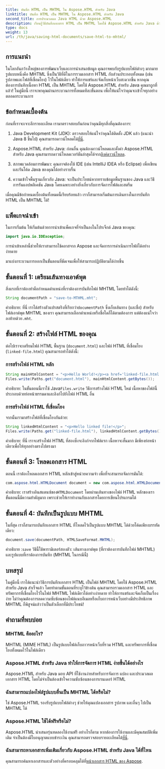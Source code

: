 ```yaml
---
title: บันทึก HTML เป็น MHTML ใน Aspose.HTML สำหรับ Java
linktitle: บันทึก HTML เป็น MHTML ใน Aspose.HTML สำหรับ Java
second_title: การประมวลผล Java HTML ด้วย Aspose.HTML
description: เรียนรู้วิธีบันทึกเอกสาร HTML เป็น MHTML โดยใช้ Aspose.HTML สำหรับ Java ด้วยคู่มือทีละขั้นตอนนี้ พร้อมด้วยตัวอย่างโค้ดและเคล็ดลับที่เป็นประโยชน์
type: docs
weight: 13
url: /th/java/saving-html-documents/save-html-to-mhtml/
---
```

## การแนะนำ
ในโลกอันกว้างใหญ่ของการพัฒนาเว็บและการนำเสนอข้อมูล คุณอาจพบกับรูปแบบไฟล์ต่างๆ มากมาย รูปแบบหนึ่งคือ MHTML ซึ่งเป็นวิธีที่ดีในการรวมเอกสาร HTML กับส่วนประกอบทั้งหมด (เช่น รูปภาพและไฟล์ที่เชื่อมโยง) ไว้ในไฟล์เดียว ทำให้การแชร์และจัดเก็บหน้าเว็บสะดวกขึ้น หากคุณต้องการบันทึกเนื้อหา HTML เป็น MHTML โดยใช้ Aspose.HTML สำหรับ Java คุณมาถูกที่แล้ว! ในคู่มือนี้ เราจะพาคุณผ่านกระบวนการทั้งหมดทีละขั้นตอน เพื่อให้แน่ใจว่าคุณจะเข้าใจทุกอย่างตลอดกระบวนการ

## ข้อกำหนดเบื้องต้น

ก่อนที่เราจะเจาะลึกรายละเอียด เรามาตรวจสอบกันก่อนว่าคุณมีทุกสิ่งที่คุณต้องการ:

1. Java Development Kit (JDK): ตรวจสอบให้แน่ใจว่าคุณได้ติดตั้ง JDK แล้ว (แนะนำ Java 8 ขึ้นไป) คุณสามารถดาวน์โหลดได้[ที่นี่](https://www.oracle.com/java/technologies/javase/javase-jdk8-downloads.html).
  
2.  Aspose.HTML สำหรับ Java: ก่อนอื่น คุณต้องดาวน์โหลดและตั้งค่า Aspose.HTML สำหรับ Java คุณสามารถดาวน์โหลดเวอร์ชันล่าสุดได้จาก[ลิงค์ดาวน์โหลด](https://releases.aspose.com/html/java/).

3. สภาพแวดล้อมการพัฒนา: คุณอาจต้องใช้ IDE (เช่น IntelliJ IDEA หรือ Eclipse) เพื่อเขียนและรันโค้ด Java ของคุณได้อย่างราบรื่น

4. ความเข้าใจพื้นฐานเกี่ยวกับ Java: จะเป็นประโยชน์หากทราบข้อมูลพื้นฐานของ Java และวิธีการรันแอปพลิเคชัน Java โดยเฉพาะอย่างยิ่งเกี่ยวกับการจัดการไฟล์และสตรีม

เมื่อคุณมีข้อกำหนดเบื้องต้นทั้งหมดนี้เรียบร้อยแล้ว เราก็สามารถเริ่มต้นการเดินทางในการบันทึก HTML เป็น MHTML ได้!

## แพ็คเกจนำเข้า

ในการเริ่มต้น ให้เริ่มต้นด้วยการนำเข้าแพ็คเกจที่จำเป็นลงในโปรเจ็กต์ Java ของคุณ:

```java
import java.io.IOException;
```

การนำเข้าเหล่านี้ช่วยให้เราสามารถใช้คลาสจาก Aspose และจัดการการดำเนินการไฟล์ได้อย่างง่ายดาย 

มาแบ่งกระบวนการออกเป็นขั้นตอนที่ชัดเจนเพื่อให้สามารถปฏิบัติตามได้ง่ายขึ้น

## ขั้นตอนที่ 1: เตรียมเส้นทางเอาต์พุต

สิ่งแรกที่เราต้องทำคือกำหนดตำแหน่งที่เราต้องการบันทึกไฟล์ MHTML โดยทำได้ดังนี้:

```java
String documentPath = "save-to-MTHML.mht";
```

 คำอธิบาย: ที่นี่ เราได้สร้างตัวแปรสตริงที่เรียกว่า`documentPath` ซึ่งเก็บเส้นทาง (และชื่อ) สำหรับไฟล์เอาต์พุต MHTML ของเรา คุณสามารถเลือกตำแหน่งหรือชื่อใดก็ได้ตามต้องการ แต่ต้องแน่ใจว่าลงท้ายด้วย`.mht`.

## ขั้นตอนที่ 2: สร้างไฟล์ HTML ของคุณ

ต่อไปเราจะเตรียมไฟล์ HTML พื้นฐาน (`document.html`) และไฟล์ HTML ที่เชื่อมโยง (`linked-file.html`) คุณสามารถทำได้ดังนี้:

### การสร้างไฟล์ HTML หลัก

```java
String mainHtmlContent = "<p>Hello World!</p><a href='linked-file.html'>linked file</a>";
Files.write(Paths.get("document.html"), mainHtmlContent.getBytes());
```

 คำอธิบาย: ในขั้นตอนนี้เราใช้ Java`Files.write` วิธีการสร้างไฟล์ HTML ใหม่ เนื้อหาของไฟล์นี้ประกอบด้วยย่อหน้าธรรมดาและลิงก์ไปยังไฟล์ HTML อื่น

### การสร้างไฟล์ HTML ที่เชื่อมโยง 

จากนั้นเรามาสร้างไฟล์ที่เชื่อมโยงกันด้วย:

```java
String linkedHtmlContent = "<p>Hello linked file!</p>";
Files.write(Paths.get("linked-file.html"), linkedHtmlContent.getBytes());
```

คำอธิบาย: ที่นี่ เราจะสร้างไฟล์ HTML ที่สองซึ่งจะลิงก์จากไฟล์แรก เนื้อหาจะสั้นมาก มีเพียงย่อหน้าเดียวเพื่อให้ทุกอย่างตรงไปตรงมา

## ขั้นตอนที่ 3: โหลดเอกสาร HTML

ตอนนี้ เราต้องโหลดเอกสาร HTML หลักเข้าสู่หน่วยความจำ เพื่อที่จะสามารถจัดการมันได้:

```java
com.aspose.html.HTMLDocument document = new com.aspose.html.HTMLDocument("document.html");
```

 คำอธิบาย: เราสร้างอินสแตนซ์ของ`HTMLDocument` โดยผ่านเส้นทางของไฟล์ HTML หลักของเรา ขั้นตอนนี้มีความสำคัญมาก เพราะช่วยให้เราทำงานกับเอกสารโดยการเขียนโปรแกรมได้

## ขั้นตอนที่ 4: บันทึกเป็นรูปแบบ MHTML

ในที่สุด เราก็สามารถบันทึกเอกสาร HTML ที่โหลดไว้เป็นรูปแบบ MHTML ได้ด้วยโค้ดเพียงบรรทัดเดียว:

```java
document.save(documentPath, HTMLSaveFormat.MHTML);
```

 คำอธิบาย :`save` วิธีนี้ใช้พารามิเตอร์สองตัว: เส้นทางเอาต์พุต (ที่เราต้องการบันทึกไฟล์ MHTML) และรูปแบบที่เราต้องการบันทึก (MHTML ในกรณีนี้) 

## บทสรุป
ในคู่มือนี้ เราได้แนะนำวิธีการบันทึกเอกสาร HTML เป็นไฟล์ MHTML โดยใช้ Aspose.HTML สำหรับ Java สำเร็จแล้ว โดยทำตามขั้นตอนที่ระบุไว้ข้างต้น คุณสามารถรวมเอกสาร HTML และทรัพยากรที่เชื่อมโยงไว้ในไฟล์ MHTML ไฟล์เดียวได้อย่างง่ายดาย ทำให้การแชร์และจัดเก็บเป็นเรื่องง่าย ไม่ว่าคุณต้องการลดความซับซ้อนของไฟล์แนบอีเมลหรือเก็บถาวรหน้าเว็บอย่างมีประสิทธิภาพ MHTML ก็พิสูจน์แล้วว่าเป็นตัวเลือกที่มีประโยชน์!

## คำถามที่พบบ่อย

### MHTML คืออะไร?
MHTML (MIME HTML) เป็นรูปแบบไฟล์เก็บถาวรหน้าเว็บที่รวม HTML และทรัพยากรที่เชื่อมโยงทั้งหมดไว้ในไฟล์เดียว

### Aspose.HTML สำหรับ Java ทำให้การจัดการ HTML ง่ายขึ้นได้อย่างไร
Aspose.HTML สำหรับ Java มอบ API ที่ใช้งานง่ายสำหรับการจัดการ แปลง และประมวลผลเอกสาร HTML โดยไม่จำเป็นต้องเข้าใจความซับซ้อนของการเรนเดอร์ HTML

### ฉันสามารถแปลงไฟล์รูปแบบอื่นเป็น MHTML ได้หรือไม่?
ใช่ Aspose.HTML รองรับรูปแบบไฟล์ต่างๆ ช่วยให้คุณแปลงเอกสาร รูปภาพ และอื่นๆ ไปเป็น MHTML ได้

### Aspose.HTML ใช้ได้ฟรีหรือไม่?
 Aspose.HTML นำเสนอรุ่นทดลองใช้งานฟรี อย่างไรก็ตาม หากต้องการใช้งานและมีคุณสมบัติเพิ่มเติม จำเป็นต้องมีใบอนุญาตแบบชำระเงิน คุณสามารถตรวจสอบรายละเอียดได้[ที่นี่](https://purchase.aspose.com/buy).

### ฉันสามารถหาเอกสารเพิ่มเติมเกี่ยวกับ Aspose.HTML สำหรับ Java ได้ที่ไหน
 คุณสามารถค้นหาเอกสารและตัวอย่างที่ครอบคลุมได้ที่[หน้าเอกสาร HTML ของ Aspose](https://reference.aspose.com/html/java/).